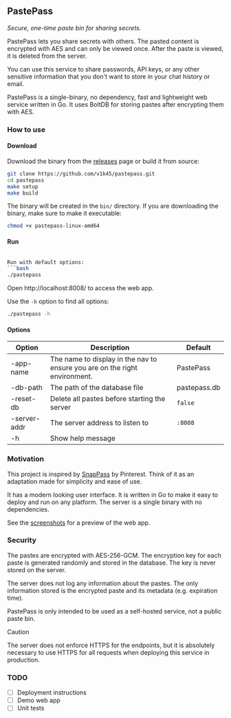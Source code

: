 ## PastePass

_Secure, one-time paste bin for sharing secrets._

PastePass lets you share secrets with others. The pasted content is encrypted with AES and can only be viewed once. After the paste is viewed, it is deleted from the server.

You can use this service to share passwords, API keys, or any other sensitive information that you don't want to store in your chat history or email.

PastePass is a single-binary, no dependency, fast and lightweight web service written in Go. It uses BoltDB for storing pastes after encrypting them with AES.

### How to use

#### Download

Download the binary from the [releases](https://github.com/v1k45/pastepass/releases) page or build it from source:

```bash
git clone https://github.com/v1k45/pastepass.git
cd pastepass
make setup
make build
```

The binary will be created in the `bin/` directory.  If you are downloading the binary, make sure to make it executable:

```bash
chmod +x pastepass-linux-amd64
```

#### Run

```bash

Run with default options:
```bash
./pastepass
```

Open http://localhost:8008/ to access the web app.

Use the `-h` option to find all options:

```bash
./pastepass -h
``` 

#### Options

| Option       | Description                                                                | Default        |
|--------------|----------------------------------------------------------------------------|----------------|
| -app-name    | The name to display in the nav to ensure you are on the right environment. | PastePass      |
| -db-path     | The path of the database file                                              | pastepass.db   |
| -reset-db    | Delete all pastes before starting the server                               | `false`        |
| -server-addr | The server address to listen to                                            | `:8008`        |
| -h           | Show help message                                                          |                |


### Motivation

This project is inspired by [SnapPass](https://github.com/pinterest/snappass) by Pinterest. Think of it as an adaptation made for simplicity and ease of use.

It has a modern looking user interface. It is written in Go to make it easy to deploy and run on any platform. The server is a single binary with no dependencies.

See the [screenshots](./docs/screenshots.md) for a preview of the web app.

### Security

The pastes are encrypted with AES-256-GCM. The encryption key for each paste is generated randomly and stored in the database. The key is never stored on the server.

The server does not log any information about the pastes. The only information stored is the encrypted paste and its metadata (e.g. expiration time).

PastePass is only intended to be used as a self-hosted service, not a public paste bin.

> [!CAUTION]
> The server does not enforce HTTPS for the endpoints, but it is absolutely necessary to use HTTPS for all requests when deploying this service in production.

### TODO

- [ ] Deployment instructions
- [ ] Demo web app
- [ ] Unit tests
